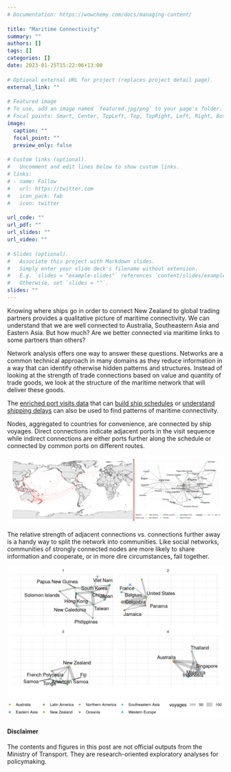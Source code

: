 ```yaml
---
# Documentation: https://wowchemy.com/docs/managing-content/

title: "Maritime Connectivity"
summary: ""
authors: []
tags: []
categories: []
date: 2023-01-25T15:22:06+13:00

# Optional external URL for project (replaces project detail page).
external_link: ""

# Featured image
# To use, add an image named `featured.jpg/png` to your page's folder.
# Focal points: Smart, Center, TopLeft, Top, TopRight, Left, Right, BottomLeft, Bottom, BottomRight.
image:
  caption: ""
  focal_point: ""
  preview_only: false

# Custom links (optional).
#   Uncomment and edit lines below to show custom links.
# links:
# - name: Follow
#   url: https://twitter.com
#   icon_pack: fab
#   icon: twitter

url_code: ""
url_pdf: ""
url_slides: ""
url_video: ""

# Slides (optional).
#   Associate this project with Markdown slides.
#   Simply enter your slide deck's filename without extension.
#   E.g. `slides = "example-slides"` references `content/slides/example-slides.md`.
#   Otherwise, set `slides = ""`.
slides: ""
---
```

Knowing where ships go in order to connect New Zealand to global trading partners provides a qualitative picture of maritime connectivity. We can understand that we are well connected to Australia, Southeastern Asia and Eastern Asia. But how much? Are we better connected via maritime links to some partners than others? 

Network analysis offers one way to answer these questions. Networks are a common technical approach in many domains as they reduce information in a way that can identify otherwise hidden patterns and structures. Instead of looking at the strength of trade connections based on value and quantity of trade goods, we look at the structure of the maritime network that will deliver these goods. 

The [enriched port visits data](https://shriv-portfolio.netlify.app/post/maritime-data-enrichment/) that can [build ship schedules](https://shriv-portfolio.netlify.app/project/shipping-schedules/) or [understand shipping delays](https://shriv-portfolio.netlify.app/project/shipping-delays/) can also be used to find patterns of maritime connectivity. 

Nodes, aggregated to countries for convenience, are connected by ship voyages. Direct connections indicate adjacent ports in the visit sequence while indirect connections are either ports further along the schedule or connected by common ports on different routes. 

![](ship-movements-networks.png)

The relative strength of adjacent connections vs. connections further away is a handy way to split the network into communities. Like social networks, communities of strongly connected nodes are more likely to share information and cooperate, or in more dire circumstances, fail together. 

![](maritime-network.png)


#### Disclaimer
The contents and figures in this post are not official outputs from the Ministry of Transport. They are research-oriented exploratory analyses for policymaking. 